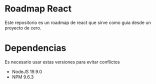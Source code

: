 # Roadmap React
Este repositorio es un roadmap de react que sirve como guia desde un proyecto de cero.

# Dependencias
Es necesario usar estas versiones para evitar conflictos

* NodeJS 19.9.0
* NPM 9.6.3